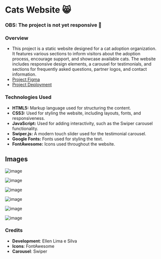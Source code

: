 # Cats Website :smile_cat:

### **OBS:** **The project is not yet responsive** :stop_sign:

### Overview

- This project is a static website designed for a cat adoption organization. It features various sections to inform visitors about the adoption process, encourage support, and showcase available cats. The website includes responsive design elements, a carousel for testimonials, and sections for frequently asked questions, partner logos, and contact information.
- [Project Figma](https://www.figma.com/design/YeZhV6hYlCIVLqkkZArQi4/ONG-TinieBird-Cats?node-id=203-13&node-type=FRAME&t=HJ5DtoxS9er9b76W-0)
- [Project Deployment](cats-website.vercel.app)


### Technologies Used

- **HTML5:** Markup language used for structuring the content.
- **CSS3:** Used for styling the website, including layouts, fonts,
and responsiveness.
- **JavaScript:** Used for adding interactivity, such as the Swiper
carousel functionality.
- **Swiper.js:** A modern touch slider used for the testimonial carousel.
- **Google Fonts:** Fonts used for styling the text.
- **FontAwesome:** Icons used throughout the website.

## Images

  ![image](https://github.com/user-attachments/assets/e5e81ba8-14e5-4a10-a163-046081d317f1)

  ![image](https://github.com/user-attachments/assets/1e8e0b20-a0bc-4a11-982e-f9328ab76c83)

  ![image](https://github.com/user-attachments/assets/3ee7d74a-0e69-4f2e-a2a3-d7f422959dae)

  ![image](https://github.com/user-attachments/assets/1fe3f312-02a4-4861-926d-6d7bf5f35f6f)

  ![image](https://github.com/user-attachments/assets/a88e13d8-03f0-48b0-a22c-adf49e837647)

  ![image](https://github.com/user-attachments/assets/46b452cd-705e-4549-a0c7-4a3dc5af2992)

  
  
### Credits
- **Development**: Ellen Lima e Silva
- **Icons**: FontAwesome
- **Carousel**: Swiper

